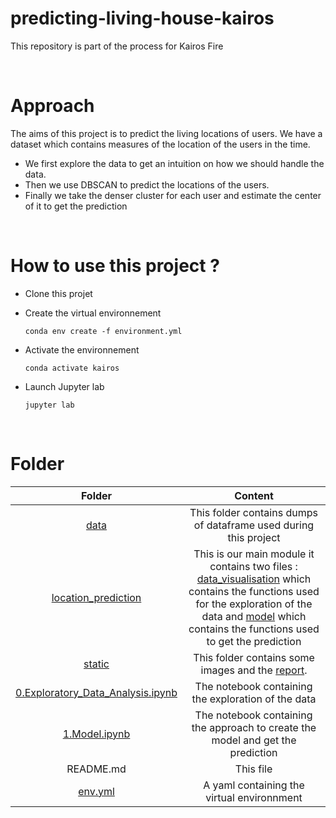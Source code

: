 # predicting-living-house-kairos
This repository is part of the process for Kairos Fire

<br>

# Approach 

The aims of this project is to predict the living locations of users. We have a dataset which contains measures of the location of the users in the time. 
* We first explore the data to get an intuition on how we should handle the data. 
* Then we use DBSCAN to predict the locations of the users. 
* Finally we take the denser cluster for each user and estimate the center of it to get the prediction  

<br>

# How to use this project ? 

* Clone this projet 

* Create the virtual environnement 

    `
    conda env create -f environment.yml
    `

* Activate the environnement 

    `
    conda activate kairos
    `

* Launch Jupyter lab 

    `
    jupyter lab
    `

<br>

# Folder 

| Folder | Content |
|:--------:|:---------:|
| [data](./data) | This folder contains dumps of dataframe used during this project |
| [location_prediction](./location_prediction) | This is our main module it contains two files : [data_visualisation](./location_prediction/data_visualisation.py) which contains the functions used for the exploration of the data and [model](./location_prediction/model.py) which contains the functions used to get the prediction |
| [static](./static) | This folder contains some images and the [report](./static/report).|
| [0.Exploratory_Data_Analysis.ipynb](./0.Exploratory_Data_Analysis.ipynb)  | The notebook containing the exploration of the data |
| [1.Model.ipynb](./1.Model.ipynb) | The notebook containing the approach to create the model and get the prediction  |
| README.md | This file |
| [env.yml](./env.yml)| A yaml containing the virtual environnment |